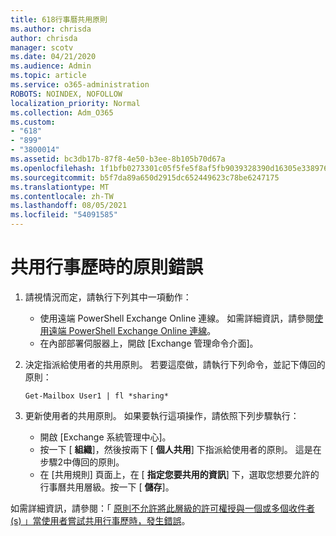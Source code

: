 ```yaml
---
title: 618行事曆共用原則
ms.author: chrisda
author: chrisda
manager: scotv
ms.date: 04/21/2020
ms.audience: Admin
ms.topic: article
ms.service: o365-administration
ROBOTS: NOINDEX, NOFOLLOW
localization_priority: Normal
ms.collection: Adm_O365
ms.custom:
- "618"
- "899"
- "3800014"
ms.assetid: bc3db17b-87f8-4e50-b3ee-8b105b70d67a
ms.openlocfilehash: 1f1bfb0273301c05f5fe5f8af5fb9039328390d16305e33897680dce1c1977e8
ms.sourcegitcommit: b5f7da89a650d2915dc652449623c78be6247175
ms.translationtype: MT
ms.contentlocale: zh-TW
ms.lasthandoff: 08/05/2021
ms.locfileid: "54091585"
---
```

# <a name="policy-error-when-sharing-a-calendar"></a>共用行事歷時的原則錯誤

1. 請視情況而定，請執行下列其中一項動作：
    - 使用遠端 PowerShell Exchange Online 連線。 如需詳細資訊，請參閱[使用遠端 PowerShell Exchange Online 連線](https://technet.microsoft.com/library/jj984289%28v=exchg.160%29.aspx)。
    - 在內部部署伺服器上，開啟 [Exchange 管理命令介面]。
2. 決定指派給使用者的共用原則。 若要這麼做，請執行下列命令，並記下傳回的原則：

    `
    Get-Mailbox User1 | fl *sharing*
    `

3. 更新使用者的共用原則。 如果要執行這項操作，請依照下列步驟執行：
    - 開啟 [Exchange 系統管理中心]。
    - 按一下 [ **組織**]，然後按兩下 [ **個人共用**] 下指派給使用者的原則。 這是在步驟2中傳回的原則。
    - 在 [共用規則] 頁面上，在 [ **指定您要共用的資訊**] 下，選取您想要允許的行事曆共用層級。按一下 [ **儲存**]。

如需詳細資訊，請參閱：「 [原則不允許將此層級的許可權授與一個或多個收件者 (s) 」當使用者嘗試共用行事歷時，發生錯誤](https://docs.microsoft.com/exchange/troubleshoot/calendar-sharing/policy-permissions-issue)。
